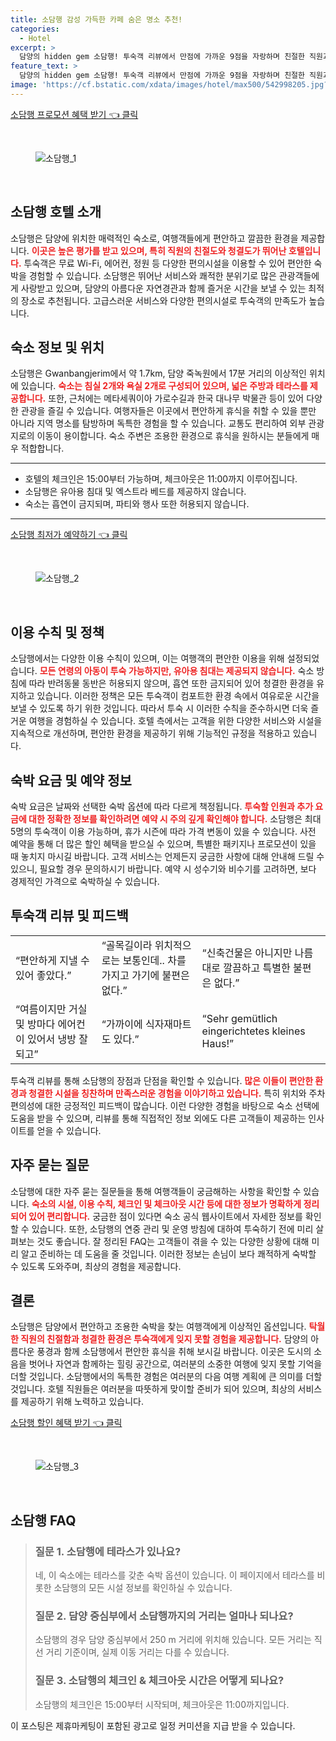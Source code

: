 ```yaml
---
title: 소담행 감성 가득한 카페 숨은 명소 추천!
categories:
  - Hotel
excerpt: >
  담양의 hidden gem 소담행! 투숙객 리뷰에서 만점에 가까운 9점을 자랑하며 친절한 직원과 완벽한 청결도 그리고 편안한 시설로 잊지 못할 여행을 선사합니다. 주변 명소와의 접근성도 뛰어나고 여유로운 테라스에서 특별한 시간을 만끽하세요!
feature_text: >
  담양의 hidden gem 소담행! 투숙객 리뷰에서 만점에 가까운 9점을 자랑하며 친절한 직원과 완벽한 청결도 그리고 편안한 시설로 잊지 못할 여행을 선사합니다. 주변 명소와의 접근성도 뛰어나고 여유로운 테라스에서 특별한 시간을 만끽하세요!
image: 'https://cf.bstatic.com/xdata/images/hotel/max500/542998205.jpg?k=0e7a1a42dff35e3ae92834ecc9873348baa5854ca0681b58e22c132474f008ce&o=&hp=1'
---
```


<p><a class="modoo-button" href="https://tinyurl.com/2cxrn3v4" rel="nofollow noopener">소담행 프로모션 혜택 받기 👈 클릭</a></p><br/>
<figure class="image"><img alt="소담행_1" src="https://cf.bstatic.com/xdata/images/hotel/max1024x768/542998196.jpg?k=f7882f9e12c99da3cb0500e7b792a9ca301ee6637806055926abc5390612983b&amp;o=&amp;hp=1"/></figure><br/>

<h2 id="소담행-호텔소개">소담행 호텔 소개</h2>
<p>소담행은 담양에 위치한 매력적인 숙소로, 여행객들에게 편안하고 깔끔한 환경을 제공합니다. <b><span style="color: #ee2323;">이곳은 높은 평가를 받고 있으며, 특히 직원의 친절도와 청결도가 뛰어난 호텔입니다.</span></b> 투숙객은 무료 Wi-Fi, 에어컨, 정원 등 다양한 편의시설을 이용할 수 있어 편안한 숙박을 경험할 수 있습니다. 소담행은 뛰어난 서비스와 쾌적한 분위기로 많은 관광객들에게 사랑받고 있으며, 담양의 아름다운 자연경관과 함께 즐거운 시간을 보낼 수 있는 최적의 장소로 추천됩니다. 고급스러운 서비스와 다양한 편의시설로 투숙객의 만족도가 높습니다.</p>
<h2 id="숙소정보-및-위치">숙소 정보 및 위치</h2>
<p>소담행은 Gwanbangjerim에서 약 1.7km, 담양 죽녹원에서 17분 거리의 이상적인 위치에 있습니다. <b><span style="color: #ee2323;">숙소는 침실 2개와 욕실 2개로 구성되어 있으며, 넓은 주방과 테라스를 제공합니다.</span></b> 또한, 근처에는 메타세쿼이아 가로수길과 한국 대나무 박물관 등이 있어 다양한 관광을 즐길 수 있습니다. 여행자들은 이곳에서 편안하게 휴식을 취할 수 있을 뿐만 아니라 지역 명소를 탐방하며 독특한 경험을 할 수 있습니다. 교통도 편리하여 외부 관광지로의 이동이 용이합니다. 숙소 주변은 조용한 환경으로 휴식을 원하시는 분들에게 매우 적합합니다.</p>
<hr/>
<ul>
<li>호텔의 체크인은 15:00부터 가능하며, 체크아웃은 11:00까지 이루어집니다.</li>
<li>소담행은 유아용 침대 및 엑스트라 베드를 제공하지 않습니다.</li>
<li>숙소는 흡연이 금지되며, 파티와 행사 또한 허용되지 않습니다.</li>
</ul>
<hr/>
<p><a class="modoo-button" href="https://tinyurl.com/2cxrn3v4" rel="nofollow noopener">소담행 최저가 예약하기 👈 클릭</a></p><br/>
<figure class="image"><img alt="소담행_2" src="https://cf.bstatic.com/xdata/images/hotel/max500/542998205.jpg?k=0e7a1a42dff35e3ae92834ecc9873348baa5854ca0681b58e22c132474f008ce&amp;o=&amp;hp=1"/></figure><br/>
<h2 id="이용수칙-및-정책">이용 수칙 및 정책</h2>
<p>소담행에서는 다양한 이용 수칙이 있으며, 이는 여행객의 편안한 이용을 위해 설정되었습니다. <b><span style="color: #ee2323;">모든 연령의 아동이 투숙 가능하지만, 유아용 침대는 제공되지 않습니다.</span></b> 숙소 방침에 따라 반려동물 동반은 허용되지 않으며, 흡연 또한 금지되어 있어 청결한 환경을 유지하고 있습니다. 이러한 정책은 모든 투숙객이 컴포트한 환경 속에서 여유로운 시간을 보낼 수 있도록 하기 위한 것입니다. 따라서 투숙 시 이러한 수칙을 준수하시면 더욱 즐거운 여행을 경험하실 수 있습니다. 호텔 측에서는 고객을 위한 다양한 서비스와 시설을 지속적으로 개선하며, 편안한 환경을 제공하기 위해 기능적인 규정을 적용하고 있습니다.</p>
<h2 id="숙박요금-및-예약정보">숙박 요금 및 예약 정보</h2>
<p>숙박 요금은 날짜와 선택한 숙박 옵션에 따라 다르게 책정됩니다. <b><span style="color: #ee2323;">투숙할 인원과 추가 요금에 대한 정확한 정보를 확인하려면 예약 시 주의 깊게 확인해야 합니다.</span></b> 소담행은 최대 5명의 투숙객이 이용 가능하며, 휴가 시즌에 따라 가격 변동이 있을 수 있습니다. 사전 예약을 통해 더 많은 할인 혜택을 받으실 수 있으며, 특별한 패키지나 프로모션이 있을 때 놓치지 마시길 바랍니다. 고객 서비스는 언제든지 궁금한 사항에 대해 안내해 드릴 수 있으니, 필요할 경우 문의하시기 바랍니다. 예약 시 성수기와 비수기를 고려하면, 보다 경제적인 가격으로 숙박하실 수 있습니다.</p>
<h2 id="투숙객리뷰-및-피드백">투숙객 리뷰 및 피드백</h2>
<table>
<tr>
<td>“편안하게 지낼 수 있어 좋았다.”</td>
<td>“골목길이라 위치적으로는 보통인데.. 차를 가지고 가기에 불편은 없다.”</td>
<td>“신축건물은 아니지만 나름대로 깔끔하고 특별한 불편은 없다.”</td>
</tr>
<tr>
<td>“여름이지만 거실 및 방마다 에어컨이 있어서 냉방 잘되고”</td>
<td>“가까이에 식자재마트도 있다.”</td>
<td>“Sehr gemütlich eingerichtetes kleines Haus!”</td>
</tr>
</table>
<p>투숙객 리뷰를 통해 소담행의 장점과 단점을 확인할 수 있습니다. <b><span style="color: #ee2323;">많은 이들이 편안한 환경과 청결한 시설을 칭찬하며 만족스러운 경험을 이야기하고 있습니다.</span></b> 특히 위치와 주차 편의성에 대한 긍정적인 피드백이 많습니다. 이런 다양한 경험을 바탕으로 숙소 선택에 도움을 받을 수 있으며, 리뷰를 통해 직접적인 정보 외에도 다른 고객들이 제공하는 인사이트를 얻을 수 있습니다. 

<h2 id="자주-묻는-질문">자주 묻는 질문</h2>
<p>소담행에 대한 자주 묻는 질문들을 통해 여행객들이 궁금해하는 사항을 확인할 수 있습니다. <b><span style="color: #ee2323;">숙소의 시설, 이용 수칙, 체크인 및 체크아웃 시간 등에 대한 정보가 명확하게 정리되어 있어 편리합니다.</span></b> 궁금한 점이 있다면 숙소 공식 웹사이트에서 자세한 정보를 확인할 수 있습니다. 또한, 소담행의 연중 관리 및 운영 방침에 대하여 투숙하기 전에 미리 살펴보는 것도 좋습니다. 잘 정리된 FAQ는 고객들이 겪을 수 있는 다양한 상황에 대해 미리 알고 준비하는 데 도움을 줄 것입니다. 이러한 정보는 손님이 보다 쾌적하게 숙박할 수 있도록 도와주며, 최상의 경험을 제공합니다.</p>
<h2 id="결론">결론</h2>
<p>소담행은 담양에서 편안하고 조용한 숙박을 찾는 여행객에게 이상적인 옵션입니다. <b><span style="color: #ee2323;">탁월한 직원의 친절함과 청결한 환경은 투숙객에게 잊지 못할 경험을 제공합니다.</span></b> 담양의 아름다운 풍경과 함께 소담행에서 편안한 휴식을 취해 보시길 바랍니다. 이곳은 도시의 소음을 벗어나 자연과 함께하는 힐링 공간으로, 여러분의 소중한 여행에 잊지 못할 기억을 더할 것입니다. 소담행에서의 독특한 경험은 여러분의 다음 여행 계획에 큰 의미를 더할 것입니다. 호텔 직원들은 여러분을 따뜻하게 맞이할 준비가 되어 있으며, 최상의 서비스를 제공하기 위해 노력하고 있습니다.</p>

</p><p><a class="modoo-button" href="https://tinyurl.com/2cxrn3v4" rel="nofollow noopener">소담행 할인 혜택 받기 👈 클릭</a></p><br>

<figure class="image"><img src="https://cf.bstatic.com/xdata/images/hotel/max500/542998192.jpg?k=56f4f8be72231e9d2399d726acdec0ea2d8a160b8237387830615dc214519c0c&o=&hp=1" alt="소담행_3"></figure><br>
<h2 id="소담행_FAQ">소담행 FAQ</h2>
<div itemscope="" itemtype="https://schema.org/FAQPage"> 
<blockquote> 
<div itemscope="" itemprop="mainEntity" itemtype="https://schema.org/Question"> 
<h3 id="질문_1" itemprop="name">질문 1. 소담행에 테라스가 있나요?</h3> 
<div itemscope="" itemprop="acceptedAnswer" itemtype="https://schema.org/Answer"> 
<span itemprop="text"> 
<p>네, 이 숙소에는 테라스를 갖춘 숙박 옵션이 있습니다. 이 페이지에서 테라스를 비롯한 소담행의 모든 시설 정보를 확인하실 수 있습니다.</p> 
</span> 
</div> 
</div> 
<div itemscope="" itemprop="mainEntity" itemtype="https://schema.org/Question"> 
<h3 id="질문_2" itemprop="name">질문 2. 담양 중심부에서 소담행까지의 거리는 얼마나 되나요?</h3> 
<div itemscope="" itemprop="acceptedAnswer" itemtype="https://schema.org/Answer"> 
<span itemprop="text"> 
<p>소담행의 경우 담양 중심부에서 250 m 거리에 위치해 있습니다. 모든 거리는 직선 거리 기준이며, 실제 이동 거리는 다를 수 있습니다.</p> 
</span> 
</div> 
</div> 
<div itemscope="" itemprop="mainEntity" itemtype="https://schema.org/Question"> 
<h3 id="질문_3" itemprop="name">질문 3. 소담행의 체크인 & 체크아웃 시간은 어떻게 되나요?</h3> 
<div itemscope="" itemprop="acceptedAnswer" itemtype="https://schema.org/Answer"> 
<span itemprop="text"> 
<p>소담행의 체크인은 15:00부터 시작되며, 체크아웃은 11:00까지입니다.</p> 
</span> 
</div> 
</div> 
</blockquote> 
</div><p>이 포스팅은 제휴마케팅이 포함된 광고로 일정 커미션을 지급 받을 수 있습니다.</p>

